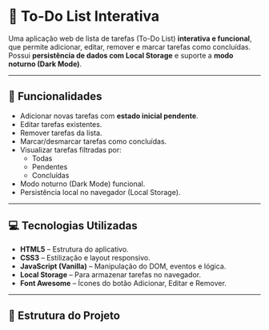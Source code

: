 # 📝 To-Do List Interativa

Uma aplicação web de lista de tarefas (To-Do List) **interativa e funcional**, que permite adicionar, editar, remover e marcar tarefas como concluídas.  
Possui **persistência de dados com Local Storage** e suporte a **modo noturno (Dark Mode)**.  

---

## 🌟 Funcionalidades

- Adicionar novas tarefas com **estado inicial pendente**.
- Editar tarefas existentes.
- Remover tarefas da lista.
- Marcar/desmarcar tarefas como concluídas.
- Visualizar tarefas filtradas por:
  - Todas
  - Pendentes
  - Concluídas
- Modo noturno (Dark Mode) funcional.
- Persistência local no navegador (Local Storage).

---

## 💻 Tecnologias Utilizadas

- **HTML5** – Estrutura do aplicativo.
- **CSS3** – Estilização e layout responsivo.
- **JavaScript (Vanilla)** – Manipulação do DOM, eventos e lógica.
- **Local Storage** – Para armazenar tarefas no navegador.
- **Font Awesome** – Ícones do botão Adicionar, Editar e Remover.

---

## 🚀 Estrutura do Projeto

